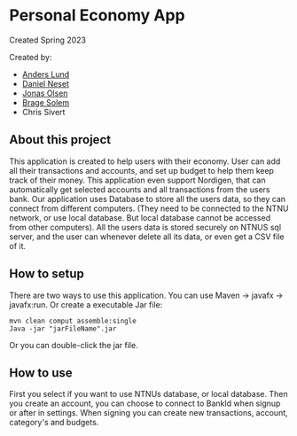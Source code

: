 # Personal Economy App
Created Spring 2023

Created by:
- [Anders Lund](https://github.com/AnderzL7)
- [Daniel Neset](https://github.com/DanielNeset)
- [Jonas Olsen](https://github.com/jonasOlsenNTNU)
- [Brage Solem](https://github.com/BrageSolem)
- Chris Sivert


## About this project
This application is created to help users with their economy. 
User can add all their transactions and accounts, and set up budget to help them keep track of their money.
This application even support Nordigen, that can automatically get selected accounts and all transactions from the users bank.
Our application uses Database to store all the users data, so they can connect from different computers.
(They need to be connected to the NTNU network, or use local database. But local database cannot be accessed from other computers).
All the users data is stored securely on NTNUS sql server, and the user can whenever delete all its data, or even get a CSV file of it.

## How to setup
There are two ways to use this application.
You can use Maven -> javafx -> javafx:run.
Or create a executable Jar file:
```
mvn clean comput assemble:single
Java -jar "jarFileName".jar
```
Or you can double-click the jar file.


## How to use
First you select if you want to use NTNUs database, or local database. 
Then you create an account, you can choose to connect to BankId when signup or after in settings.
When signing you can create new transactions, account, category's and budgets.

